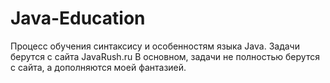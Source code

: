 # Java-Education
Процесс обучения синтаксису и особенностям языка Java. 
Задачи берутся с сайта JavaRush.ru
В основном, задачи не полностью берутся с сайта, а дополняются моей фантазией.
